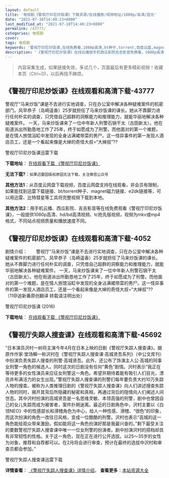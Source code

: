 ```yaml
---
layout: default
title: '电视剧《警视厅印尼炒饭课》下载资源/在线播放/视频地址/1080p/高清/蓝光'
date: "2021-07-10T14:40:23+0800"
last_modified_at: "2021-07-10T14:40:23+0800"
permalink: /43777/
categories: 电视剧
cover:
tags: 电视剧
keywords: '警视厅印尼炒饭课,在线免费看,1080p高清,bt种子,torrent,百度云盘,magnet,磁力链,迅雷下载资源'
description: '《警视厅印尼炒饭课》在线云播放手机西瓜影院吉吉影音免费看，1080p高清bd/hd未删减完整版和tc抢先枪版，mkv/mp4格式，附带bt/torrent种子、magnet/磁力链、百度云盘、网盘资源迅雷下载链接'
---
```


>内容采集生成，如果链接失效，多试几个，页面最后有更多精彩视频！收藏本页（Ctrl+D)，以后再找不麻烦。


## 《警视厅印尼炒饭课》在线观看和高清下载-43777

警视厅“马来炒饭”课是不去进行实地调查，只在办公室中解决各种疑难案件的机密部门。风早恭子（岛崎遥香）25岁就担任了马来炒饭课的课长。她从不靠脚力进行任何朴实的调查，只凭借自己超群的洞察能力和推理能力，就能华丽地解决各种疑难案件。 一天，马来炒饭课来了一位中年新人刑警石锅干太（古田新太）。他在街道派出所勤恳地工作了25年，终于如愿成为了刑警。而他面对的第一个难题，是在情人旅馆浴缸中发现的全身沾满裙带菜的男尸。这一怪异事件的第一发现人酒店员工，还是一个看起来像是大婶的奇怪大叔=“大婶叔”??


警视厅印尼炒饭课迅雷下载

**下载地址**： [在线观看下载 《警视厅印尼炒饭课》](https://www.993dy.com//vod-detail-id-8160.html) 


**无法下载?**：`如果迅雷因版权原因无法下载，关注微信公众号 `

**其他方法1**：从百度云网盘下载视频，百度云网盘支持在线观看，非会员有限制，如果能找到迅雷下载链接、bt/torrent种子、magnet磁力链接、e2dk链接等，可以用迅雷、比特彗星等工具将完整视频下载到本地。

**其他方法2**：用手机云播、西瓜影院、吉吉影音等在线免费观看《警视厅印尼炒饭课》，一般提供1080p高清、hd/bd高清视频、tc抢先版视频，视频为mkv或mp4格式，不同站点视频质量和播放速度不同。


## 《警视厅印尼炒饭课》在线观看和高清下载-4052

剧情介绍：　　警视厅“马来炒饭”课是不去进行实地调查，只在办公室中解决各种疑难案件的机密部门。风早恭子（岛崎遥香）25岁就担任了马来炒饭课的课长。她从不靠脚力进行任何朴实的调查，只凭借自己超群的洞察能力和推理能力，就能华丽地解决各种疑难案件。 一天，马来炒饭课来了一位中年新人刑警石锅干太（古田新太）。他在街道派出所勤恳地工作了25年，终于如愿成为了刑警。而他面对的第一个难题，是在情人旅馆浴缸中发现的全身沾满裙带菜的男尸。这一怪异事件的第一发现人酒店员工，还是一个看起来像是大婶的奇怪大叔=“大婶叔”??（11@追新番原创翻译 转载请注明出处）


警视厅印尼炒饭课 (2016)

**下载地址**： [在线观看下载 《警视厅印尼炒饭课》](https://www.btbtdy.me/btdy/dy9168.html) 


## 《警视厅失踪人搜查课》在线观看和高清下载-45692

“日本演员沢村一树将主演今年4月在日本上映的日剧《警视厅失踪人搜查课》。据原作作家·堂场瞬一称沢村在《警视厅失踪人搜查课·高城贤吾系列》（中公文库刊）中扮演负责失踪人搜查的刑警&middot;高城贤吾。此外，还公布了饰演主人公&middot;高城的同事女刑警一角色的候选人。同时这次的日剧没有任何“黄色”剧情。沢村表示&ldquo;我正在等待更多的女性演员来应征女刑警这一角色。希望并期待着能有吸引人们目光，漂亮并布满活力的女生出现。&rdquo;警视厅失踪人搜查课的刑警们每年要负责大约10万失踪人物的搜查。被称为人类推理日剧的《警视厅失踪人搜查课》向人们讲述搜查失踪人物的同时，揭开其背后所隐藏的秘密和真相，再通过背后的隐情向人们阐述人间世态。其中沢村扮演的高城贤吾是一名思维灵敏、本领高强的刑警，剧中也曾因自己的女儿失踪而成为被害者，案件扑朔迷离。最近的日剧角色中，沢村主要以《白领NEO》中的性感部长和滑稽角色为中心，给人一种性感、滑稽、&ldquo;很色”的印象，而这次扮演的角色一改往日风格，变成一位酷酷的刑警。沢村也表示“高城的这一角色能给观众带来激励，假如能将这一角色扮演好那是我最兴奋的。&rdquo;剩下最受关注的要数警视厅失踪人搜查课中唯一一位女刑警的扮演者。剧中扮演沢村的搭档却具有非常韧性的性格。关于这一角色，现在正在进行公开选拔。以25～35岁的女性为对象，推荐和自荐都可以。在2月将会进行审查，预计在最终的选拔中沢村和审查员都会参加。&rdquo;


警视厅失踪人搜查课迅雷下载

**详情查看**： [《警视厅失踪人搜查课》详情介绍](/movie/45692/)， **查看更多**：[本站资源大全](/movie/t/all/)


